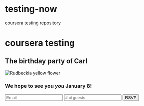 # testing-now
coursera testing repository
# <h1>coursera testing</h1>

## <h2>The birthday party of Carl</h2>

   <img src="https://www.wallpapers13.com/wp-content/uploads/2015/12/Rudbeckia-Yellow-flower-image-picture-photo-printable-poster-1600x1200.jpg" alt="Rudbeckia yellow flower">
         <div>
</main>
<h3>We hope to see you <em>you</em>
<strong>January 8</strong>!</p>

<form>
  <input placeholder="Email"
type="email">
  <input placeholder="# of guests"
type="number">
    <button>RSVP</button>
    </form>
 </main>
